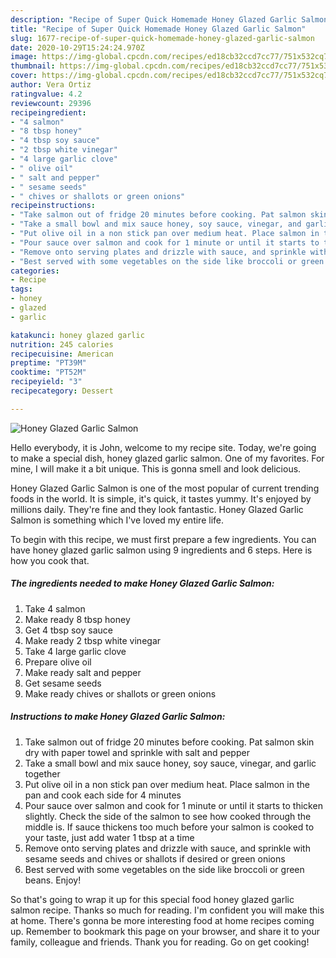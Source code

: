 ```yaml
---
description: "Recipe of Super Quick Homemade Honey Glazed Garlic Salmon"
title: "Recipe of Super Quick Homemade Honey Glazed Garlic Salmon"
slug: 1677-recipe-of-super-quick-homemade-honey-glazed-garlic-salmon
date: 2020-10-29T15:24:24.970Z
image: https://img-global.cpcdn.com/recipes/ed18cb32ccd7cc77/751x532cq70/honey-glazed-garlic-salmon-recipe-main-photo.jpg
thumbnail: https://img-global.cpcdn.com/recipes/ed18cb32ccd7cc77/751x532cq70/honey-glazed-garlic-salmon-recipe-main-photo.jpg
cover: https://img-global.cpcdn.com/recipes/ed18cb32ccd7cc77/751x532cq70/honey-glazed-garlic-salmon-recipe-main-photo.jpg
author: Vera Ortiz
ratingvalue: 4.2
reviewcount: 29396
recipeingredient:
- "4 salmon"
- "8 tbsp honey"
- "4 tbsp soy sauce"
- "2 tbsp white vinegar"
- "4 large garlic clove"
- " olive oil"
- " salt and pepper"
- " sesame seeds"
- " chives or shallots or green onions"
recipeinstructions:
- "Take salmon out of fridge 20 minutes before cooking. Pat salmon skin dry with paper towel and sprinkle with salt and pepper"
- "Take a small bowl and mix sauce honey, soy sauce, vinegar, and garlic together"
- "Put olive oil in a non stick pan over medium heat. Place salmon in the pan and cook each side for 4 minutes"
- "Pour sauce over salmon and cook for 1 minute or until it starts to thicken slightly. Check the side of the salmon to see how cooked through the middle is. If sauce thickens too much before your salmon is cooked to your taste, just add water 1 tbsp at a time"
- "Remove onto serving plates and drizzle with sauce, and sprinkle with sesame seeds and chives or shallots if desired or green onions"
- "Best served with some vegetables on the side like broccoli or green beans. Enjoy!"
categories:
- Recipe
tags:
- honey
- glazed
- garlic

katakunci: honey glazed garlic 
nutrition: 245 calories
recipecuisine: American
preptime: "PT39M"
cooktime: "PT52M"
recipeyield: "3"
recipecategory: Dessert

---
```



![Honey Glazed Garlic Salmon](https://img-global.cpcdn.com/recipes/ed18cb32ccd7cc77/751x532cq70/honey-glazed-garlic-salmon-recipe-main-photo.jpg)

Hello everybody, it is John, welcome to my recipe site. Today, we're going to make a special dish, honey glazed garlic salmon. One of my favorites. For mine, I will make it a bit unique. This is gonna smell and look delicious.



Honey Glazed Garlic Salmon is one of the most popular of current trending foods in the world. It is simple, it's quick, it tastes yummy. It's enjoyed by millions daily. They're fine and they look fantastic. Honey Glazed Garlic Salmon is something which I've loved my entire life.


To begin with this recipe, we must first prepare a few ingredients. You can have honey glazed garlic salmon using 9 ingredients and 6 steps. Here is how you cook that.

<!--inarticleads1-->

##### The ingredients needed to make Honey Glazed Garlic Salmon:

1. Take 4 salmon
1. Make ready 8 tbsp honey
1. Get 4 tbsp soy sauce
1. Make ready 2 tbsp white vinegar
1. Take 4 large garlic clove
1. Prepare  olive oil
1. Make ready  salt and pepper
1. Get  sesame seeds
1. Make ready  chives or shallots or green onions




<!--inarticleads2-->

##### Instructions to make Honey Glazed Garlic Salmon:

1. Take salmon out of fridge 20 minutes before cooking. Pat salmon skin dry with paper towel and sprinkle with salt and pepper
1. Take a small bowl and mix sauce honey, soy sauce, vinegar, and garlic together
1. Put olive oil in a non stick pan over medium heat. Place salmon in the pan and cook each side for 4 minutes
1. Pour sauce over salmon and cook for 1 minute or until it starts to thicken slightly. Check the side of the salmon to see how cooked through the middle is. If sauce thickens too much before your salmon is cooked to your taste, just add water 1 tbsp at a time
1. Remove onto serving plates and drizzle with sauce, and sprinkle with sesame seeds and chives or shallots if desired or green onions
1. Best served with some vegetables on the side like broccoli or green beans. Enjoy!




So that's going to wrap it up for this special food honey glazed garlic salmon recipe. Thanks so much for reading. I'm confident you will make this at home. There's gonna be more interesting food at home recipes coming up. Remember to bookmark this page on your browser, and share it to your family, colleague and friends. Thank you for reading. Go on get cooking!
